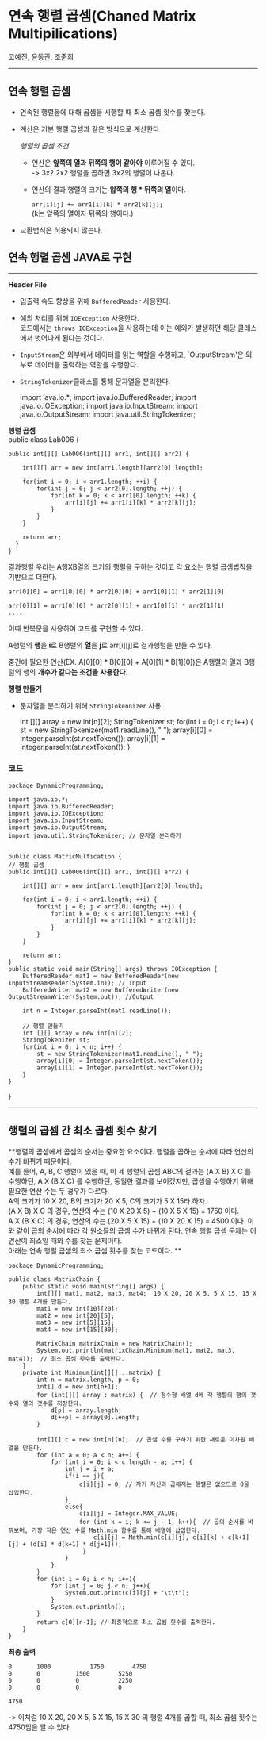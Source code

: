 # 연속 행렬 곱셈(Chaned Matrix Multipilications)

고예진, 윤동관, 조준희

------------------------------

## 연속 행렬 곱셈

* 연속된 행렬들에 대해 곱셈을 시행할 때 최소 곱셈 횟수를 찾는다.
* 계산은 기본 행렬 곱셈과 같은 방식으로 계산한다

  *행렬의 곱셈 조건*

    * 연산은 **앞쪽의 열과 뒤쪽의 행이 같아야** 이루어질 수 있다.   
      -> 3x2 2x2 행렬을 곱하면 3x2의 행렬이 나온다.

    * 연산의 결과 행렬의 크기는 **압쪽의 행 * 뒤쪽의 열**이다.

      `arr[i][j] += arr1[i][k] * arr2[k][j];`   
      (k는 앞쪽의 열이자 뒤쪽의 행이다.)
* 교환법칙은 허용되지 않는다.


## 연속 행렬 곱셈 JAVA로 구현

------------------------

**Header File**
* 입출력 속도 향상을 위해 `BufferedReader` 사용한다.
* 예외 처리를 위해 `IOException` 사용한다.   
  코드에서는 `throws IOException`을 사용하는데 이는 예외가 발생하면 해당 클래스에서 벗어나게 된다는 것이다.
* `InputStream`은 외부에서 데이터를 읽는 역할을 수행하고, `OutputStream'은 외부로 데이터를 출력하는 역할을 수행한다.
* `StringTokenizer`클래스를 통해 문자열을 분리한다.


    import java.io.*;
    import java.io.BufferedReader;
    import java.io.IOException;
    import java.io.InputStream;
    import java.io.OutputStream;
    import java.util.StringTokenizer;

**행렬 곱셈**  
public class Lab006 {

    public int[][] Lab006(int[][] arr1, int[][] arr2) {

        int[][] arr = new int[arr1.length][arr2[0].length];

        for(int i = 0; i < arr1.length; ++i) {
            for(int j = 0; j < arr2[0].length; ++j) {
                for(int k = 0; k < arr1[0].length; ++k) {
                    arr[i][j] += arr1[i][k] * arr2[k][j];
                }
            }
        }

        return arr;
      }
    }

결과행렬 우리는 A행XB열의 크기의 행렬을 구하는 것이고 각 요소는 행렬 곱셈법칙을 기반으로 더한다.

    arr[0][0] = arr1[0][0] * arr2[0][0] + arr1[0][1] * arr2[1][0]

    arr[0][1] = arr1[0][0] * arr2[0][1] + arr1[0][1] * arr2[1][1]
    ....

이때 반복문을 사용하여 코드를 구현할 수 있다.

A행렬의 **행**을 **i**로 B행렬의 **열**을 **j**로 arr[i][j]로 결과행렬을 만들 수 있다.

중간에 필요한 연산(EX. A[0][0] * B[0][0] + A[0][1] * B[1][0])은 A행렬의 열과 B행렬의 행의 **개수가 같다는 조건을 사용한다.**

**행렬 만들기**
* 문자열을 분리하기 위해 `StringTokennizer` 사용


    int [][] array = new int[n][2];
    StringTokenizer st;
    for(int i = 0; i < n; i++) {
    st = new StringTokenizer(mat1.readLine(), " ");
    array[i][0] = Integer.parseInt(st.nextToken());
    array[i][1] = Integer.parseInt(st.nextToken());
    }

### 코드

    package DynamicProgramming;

    import java.io.*;
    import java.io.BufferedReader;
    import java.io.IOException;
    import java.io.InputStream;
    import java.io.OutputStream;
    import java.util.StringTokenizer; // 문자열 분리하기


    public class MatricMulfication {
    // 행렬 곱셈
    public int[][] Lab006(int[][] arr1, int[][] arr2) {

        int[][] arr = new int[arr1.length][arr2[0].length];

        for(int i = 0; i < arr1.length; ++i) {
            for(int j = 0; j < arr2[0].length; ++j) {
                for(int k = 0; k < arr1[0].length; ++k) {
                    arr[i][j] += arr1[i][k] * arr2[k][j];
                }
            }
        }

        return arr;
    }
    public static void main(String[] args) throws IOException {
        BufferedReader mat1 = new BufferedReader(new InputStreamReader(System.in)); // Input
        BufferedWriter mat2 = new BufferedWriter(new OutputStreamWriter(System.out)); //Output

        int n = Integer.parseInt(mat1.readLine());

        // 행렬 만들기
        int [][] array = new int[n][2];
        StringTokenizer st;
        for(int i = 0; i < n; i++) {
            st = new StringTokenizer(mat1.readLine(), " ");
            array[i][0] = Integer.parseInt(st.nextToken());
            array[i][1] = Integer.parseInt(st.nextToken());
        }
    }
}




----------------------------------

## 행렬의 곱셈 간 최소 곱셈 횟수 찾기

**행렬의 곱셈에서 곱셈의 순서는 중요한 요소이다. 행렬을 곱하는 순서에 따라 연산의 수가 바뀌기 때문이다.  
예를 들어, A, B, C 행렬이 있을 때, 이 세 행렬의 곱셈 ABC의 결과는 (A X B) X C 를 수행하던, A X (B X C) 를 수행하던, 동일한 결과를 보이겠지만, 곱셈을 수행하기 위해 필요한 연산 수는 두 경우가 다르다.  
A의 크기가 10 X 20, B의 크기가 20 X 5, C의 크기가 5 X 15라 하자.  
(A X B) X C 의 경우, 연산의 수는 (10 X 20 X 5) + (10 X 5 X 15) = 1750 이다.  
A X (B X C) 의 경우, 연산의 수는 (20 X 5 X 15) + (10 X 20 X 15) = 4500 이다.
이와 같이 곱의 순서에 따라 각 원소들의 곱셈 수가 바뀌게 된다. 연속 행렬 곱셈 문제는 이 연산이 최소일 때의 수를 찾는 문제이다.  
아래는 연속 행렬 곱셈의 최소 곱셈 횟수를 찾는 코드이다.  **


```
package DynamicProgramming;

public class MatrixChain {
    public static void main(String[] args) {
        int[][] mat1, mat2, mat3, mat4;  10 X 20, 20 X 5, 5 X 15, 15 X 30 행렬 4개를 만든다.
        mat1 = new int[10][20];
        mat2 = new int[20][5];
        mat3 = new int[5][15];
        mat4 = new int[15][30];

        MatrixChain matrixChain = new MatrixChain();
        System.out.println(matrixChain.Minimum(mat1, mat2, mat3, mat4));  // 최소 곱셈 횟수를 출력한다.
    }
    private int Minimum(int[][]...matrix) {
        int n = matrix.length, p = 0;
        int[] d = new int[n+1];
        for (int[][] array : matrix) {  // 정수형 배열 d에 각 행렬의 행의 갯수와 열의 갯수를 저장한다.
            d[p] = array.length;
            d[++p] = array[0].length;
        }

        int[][] c = new int[n][n];  // 곱셈 수를 구하기 위한 새로운 이차원 배열을 만든다.
        for (int a = 0; a < n; a++) {
            for (int i = 0; i < c.length - a; i++) {
                int j = i + a;
                if(i == j){
                    c[i][j] = 0; // 자기 자신과 곱해지는 행렬은 없으므로 0을 삽입한다.
                }
                else{
                    c[i][j] = Integer.MAX_VALUE;
                    for (int k = i; k <= j - 1; k++){  // 곱의 순서를 바꿔보며, 가장 작은 연산 수를 Math.min 함수를 통해 배열에 삽입한다.
                        c[i][j] = Math.min(c[i][j], c[i][k] + c[k+1][j] + (d[i] * d[k+1] * d[j+1])); 
                     }
                }
            }
        }
        for (int i = 0; i < n; i++){
            for (int j = 0; j < n; j++){
                System.out.print(c[i][j] + "\t\t");
            }
            System.out.println();
        }
        return c[0][n-1]; // 최종적으로 최소 곱셈 횟수를 출력한다.
    }
}
```

**최종 출력**
```
0		1000		   1750		   4750		
0		0		   1500		   5250		
0		0		   0		   2250		
0		0		   0		   0		

4750
```
-> 이처럼 10 X 20, 20 X 5, 5 X 15, 15 X 30 의 행렬 4개를 곱할 때, 최소 곱셈 횟수는 4750임을 알 수 있다.
